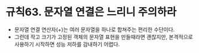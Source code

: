 # 규칙63. 문자열 연결은 느리니 주의하라

- 문자열 연결 연산자(+)는 여러 문자열을 하나로 합쳐주는 편리한 수단이다. 
- 그런데 작고 크기가 고정된 객체의 문자열 표현을 만들때라면 괜찮지만, 본격적으로 사용하기 시작하면 성능 저하를 감내하기 어렵다.